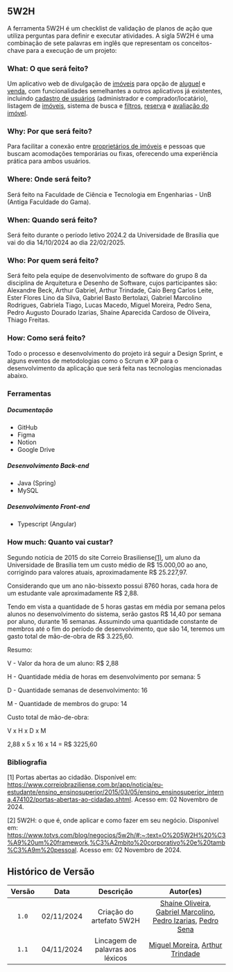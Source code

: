 ## 5W2H

A ferramenta 5W2H é um checklist de validação de planos de ação que utiliza perguntas para definir e executar atividades. A sigla 5W2H é uma combinação de sete palavras em inglês que representam os conceitos-chave para a execução de um projeto:

### What: O que será feito?

Um aplicativo web de divulgação de [imóveis](/Base/lexicos.md?id=l02-imóvel) para opção de [aluguel](/Base/lexicos.md?id=l26-aluguel) e [venda](/Base/lexicos.md?id=l27-venda), com funcionalidades semelhantes a outros aplicativos já existentes, incluindo [cadastro de usuários](/Base/lexicos.md?id=l07-cadastro-de-usuário) (administrador e comprador/locatário), listagem de [imóveis](/Base/lexicos.md?id=l02-imóvel), sistema de busca e [filtros](/Base/lexicos.md?id=l11-filtro), [reserva](/Base/lexicos.md?id=l09-reserva) e [avaliação do imóvel](/Base/lexicos.md?id=l24-avaliação).

### Why: Por que será feito?

Para facilitar a conexão entre [proprietários de imóveis](/Base/lexicos.md?id=l05-anunciante) e pessoas que buscam acomodações temporárias ou fixas, oferecendo uma experiência prática para ambos usuários.

### Where: Onde será feito?

Será feito na Faculdade de Ciência e Tecnologia em Engenharias - UnB (Antiga Faculdade do Gama).

### When: Quando será feito?

Será feito durante o período letivo 2024.2 da Universidade de Brasília que vai do dia 14/10/2024 ao dia 22/02/2025.

### Who: Por quem será feito?

Será feito pela equipe de desenvolvimento de software do grupo 8 da disciplina de Arquitetura e Desenho de Software, cujos participantes são: Alexandre Beck, Arthur Gabriel, Arthur Trindade, Caio Berg Carlos Leite, Ester Flores Lino da Silva, Gabriel Basto Bertolazi, Gabriel Marcolino Rodrigues, Gabriela Tiago, Lucas Macedo, Miguel Moreira, Pedro Sena, Pedro Augusto Dourado Izarias, Shaíne Aparecida Cardoso de Oliveira, Thiago Freitas.

### How: Como será feito?

Todo o processo e desenvolvimento do projeto irá seguir a Design Sprint, e alguns eventos de metodologias como o Scrum e XP para o desenvolvimento da aplicação que será feita nas tecnologias mencionadas abaixo.

### Ferramentas

##### Documentação

- GitHub
- Figma
- Notion
- Google Drive

##### Desenvolvimento Back-end

- Java (Spring)
- MySQL

##### Desenvolvimento Front-end

- Typescript (Angular)

### How much: Quanto vai custar?

Segundo notícia de 2015 do site Correio Brasiliense[(1)](#bibliografia), um aluno da Universidade de Brasília tem um custo médio de R$ 15.000,00 ao ano, corrigindo para valores atuais, aproximadamente R$ 25.227,97.

Considerando que um ano não-bissexto possui 8760 horas, cada hora de um estudante vale aproximadamente R$ 2,88.

Tendo em vista a quantidade de 5 horas gastas em média por semana pelos alunos no desenvolvimento do sistema, serão gastos R$ 14,40 por semana por aluno, durante 16 semanas. Assumindo uma quantidade constante de membros até o fim do período de desenvolvimento, que são 14, teremos um gasto total de mão-de-obra de R$ 3.225,60.

Resumo:

V - Valor da hora de um aluno: R$ 2,88

H - Quantidade média de horas em desenvolvimento por semana: 5

D - Quantidade semanas de desenvolvimento: 16

M - Quantidade de membros do grupo: 14

Custo total de mão-de-obra:

V x H x D x M

2,88 x 5 x 16 x 14 = R$ 3225,60

### Bibliografia

[1] Portas abertas ao cidadão. Disponível em: https://www.correiobraziliense.com.br/app/noticia/eu-estudante/ensino_ensinosuperior/2015/03/05/ensino_ensinosuperior_interna,474102/portas-abertas-ao-cidadao.shtml. Acesso em: 02 Novembro de 2024.

[2] 5W2H: o que é, onde aplicar e como fazer em seu negócio. Disponível em: https://www.totvs.com/blog/negocios/5w2h/#:~:text=O%205W2H%20%C3%A9%20um%20framework,%C3%A2mbito%20corporativo%20e%20tamb%C3%A9m%20pessoal. Acesso em: 02 Novembro de 2024.

## Histórico de Versão

| Versão |    Data    |                          Descrição                          |                                                                    Autor(es)                                                                     |
| :----: | :--------: | :---------------------------------------------------------: | :--------------------------------------------------------------------------------------------------------------------------------------------: |
| `1.0`  | 02/11/2024 |                 Criação do artefato 5W2H                    | [Shaíne Oliveira](https://github.com/ShaineOliveira), [Gabriel Marcolino](https://github.com/GabrielMR360), [Pedro Izarias](https://github.com/Izarias), [Pedro Sena](https://github.com/pedroyen21) |
| `1.1`  | 04/11/2024 |               Lincagem de palavras aos léxicos              | [Miguel Moreira](https://github.com/EhOMiguel), [Arthur Trindade](https://github.com/trindadea)                                                |
